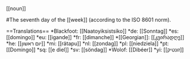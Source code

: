 [[noun]]

#The seventh day of the [[week]] (according to the ISO 8601 norm).

==Translations==
*Blackfoot: [[Naatoyiksistsiko]]
*de: [[Sonntag]]
*es: [[domingo]]
*eu: [[igande]]
*fr: [[dimanche]]
*[[Georgian]]: [[კვირადღე]]
*he: [[יום ראשון]]
*mi: [[rätapu]]
*nl: [[zondag]]
*pl: [[niedziela]]
*pt: [[Domingo]]
*sq: [[e diel]]
*sv: [[söndag]]
*Wolof: [[Dibéer]]
*yi: [[זונטיק]]